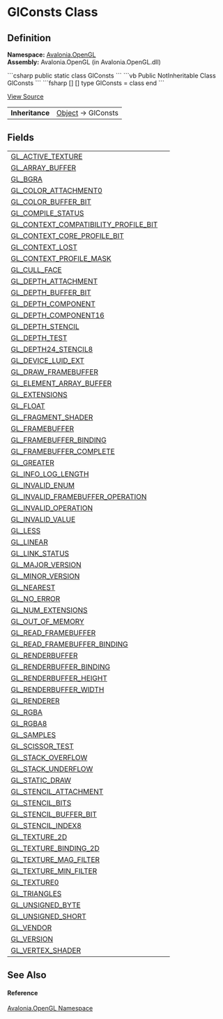 # GlConsts Class




## Definition
**Namespace:** <a href="N_Avalonia_OpenGL">Avalonia.OpenGL</a>  
**Assembly:** Avalonia.OpenGL (in Avalonia.OpenGL.dll)

<Tabs groupId="api-code-preview">
<TabItem value="csharp" label="C#">
```csharp
public static class GlConsts
```
</TabItem>
<TabItem value="vb" label="VB">
```vb
Public NotInheritable Class GlConsts
```
</TabItem>
<TabItem value="fsharp" label="F#">
```fsharp
[<AbstractClassAttribute>]
[<SealedAttribute>]
type GlConsts = class end
```
</TabItem>
</Tabs>



<a href="https://github.com/AvaloniaUI/Avalonia/tree/master/src/Avalonia.OpenGL/GlConsts.cs" title="View the source code">View Source</a>

<table>
<tr><td><strong>Inheritance</strong></td><td><a href="https://learn.microsoft.com/dotnet/api/system.object" target="_blank" rel="noopener noreferrer">Object</a>  →  GlConsts</td></tr>
</table>



## Fields
<table>
<tr>
<td><a href="F_Avalonia_OpenGL_GlConsts_GL_ACTIVE_TEXTURE">GL_ACTIVE_TEXTURE</a></td>
<td> </td>
</tr>
<tr>
<td><a href="F_Avalonia_OpenGL_GlConsts_GL_ARRAY_BUFFER">GL_ARRAY_BUFFER</a></td>
<td> </td>
</tr>
<tr>
<td><a href="F_Avalonia_OpenGL_GlConsts_GL_BGRA">GL_BGRA</a></td>
<td> </td>
</tr>
<tr>
<td><a href="F_Avalonia_OpenGL_GlConsts_GL_COLOR_ATTACHMENT0">GL_COLOR_ATTACHMENT0</a></td>
<td> </td>
</tr>
<tr>
<td><a href="F_Avalonia_OpenGL_GlConsts_GL_COLOR_BUFFER_BIT">GL_COLOR_BUFFER_BIT</a></td>
<td> </td>
</tr>
<tr>
<td><a href="F_Avalonia_OpenGL_GlConsts_GL_COMPILE_STATUS">GL_COMPILE_STATUS</a></td>
<td> </td>
</tr>
<tr>
<td><a href="F_Avalonia_OpenGL_GlConsts_GL_CONTEXT_COMPATIBILITY_PROFILE_BIT">GL_CONTEXT_COMPATIBILITY_PROFILE_BIT</a></td>
<td> </td>
</tr>
<tr>
<td><a href="F_Avalonia_OpenGL_GlConsts_GL_CONTEXT_CORE_PROFILE_BIT">GL_CONTEXT_CORE_PROFILE_BIT</a></td>
<td> </td>
</tr>
<tr>
<td><a href="F_Avalonia_OpenGL_GlConsts_GL_CONTEXT_LOST">GL_CONTEXT_LOST</a></td>
<td> </td>
</tr>
<tr>
<td><a href="F_Avalonia_OpenGL_GlConsts_GL_CONTEXT_PROFILE_MASK">GL_CONTEXT_PROFILE_MASK</a></td>
<td> </td>
</tr>
<tr>
<td><a href="F_Avalonia_OpenGL_GlConsts_GL_CULL_FACE">GL_CULL_FACE</a></td>
<td> </td>
</tr>
<tr>
<td><a href="F_Avalonia_OpenGL_GlConsts_GL_DEPTH_ATTACHMENT">GL_DEPTH_ATTACHMENT</a></td>
<td> </td>
</tr>
<tr>
<td><a href="F_Avalonia_OpenGL_GlConsts_GL_DEPTH_BUFFER_BIT">GL_DEPTH_BUFFER_BIT</a></td>
<td> </td>
</tr>
<tr>
<td><a href="F_Avalonia_OpenGL_GlConsts_GL_DEPTH_COMPONENT">GL_DEPTH_COMPONENT</a></td>
<td> </td>
</tr>
<tr>
<td><a href="F_Avalonia_OpenGL_GlConsts_GL_DEPTH_COMPONENT16">GL_DEPTH_COMPONENT16</a></td>
<td> </td>
</tr>
<tr>
<td><a href="F_Avalonia_OpenGL_GlConsts_GL_DEPTH_STENCIL">GL_DEPTH_STENCIL</a></td>
<td> </td>
</tr>
<tr>
<td><a href="F_Avalonia_OpenGL_GlConsts_GL_DEPTH_TEST">GL_DEPTH_TEST</a></td>
<td> </td>
</tr>
<tr>
<td><a href="F_Avalonia_OpenGL_GlConsts_GL_DEPTH24_STENCIL8">GL_DEPTH24_STENCIL8</a></td>
<td> </td>
</tr>
<tr>
<td><a href="F_Avalonia_OpenGL_GlConsts_GL_DEVICE_LUID_EXT">GL_DEVICE_LUID_EXT</a></td>
<td> </td>
</tr>
<tr>
<td><a href="F_Avalonia_OpenGL_GlConsts_GL_DRAW_FRAMEBUFFER">GL_DRAW_FRAMEBUFFER</a></td>
<td> </td>
</tr>
<tr>
<td><a href="F_Avalonia_OpenGL_GlConsts_GL_ELEMENT_ARRAY_BUFFER">GL_ELEMENT_ARRAY_BUFFER</a></td>
<td> </td>
</tr>
<tr>
<td><a href="F_Avalonia_OpenGL_GlConsts_GL_EXTENSIONS">GL_EXTENSIONS</a></td>
<td> </td>
</tr>
<tr>
<td><a href="F_Avalonia_OpenGL_GlConsts_GL_FLOAT">GL_FLOAT</a></td>
<td> </td>
</tr>
<tr>
<td><a href="F_Avalonia_OpenGL_GlConsts_GL_FRAGMENT_SHADER">GL_FRAGMENT_SHADER</a></td>
<td> </td>
</tr>
<tr>
<td><a href="F_Avalonia_OpenGL_GlConsts_GL_FRAMEBUFFER">GL_FRAMEBUFFER</a></td>
<td> </td>
</tr>
<tr>
<td><a href="F_Avalonia_OpenGL_GlConsts_GL_FRAMEBUFFER_BINDING">GL_FRAMEBUFFER_BINDING</a></td>
<td> </td>
</tr>
<tr>
<td><a href="F_Avalonia_OpenGL_GlConsts_GL_FRAMEBUFFER_COMPLETE">GL_FRAMEBUFFER_COMPLETE</a></td>
<td> </td>
</tr>
<tr>
<td><a href="F_Avalonia_OpenGL_GlConsts_GL_GREATER">GL_GREATER</a></td>
<td> </td>
</tr>
<tr>
<td><a href="F_Avalonia_OpenGL_GlConsts_GL_INFO_LOG_LENGTH">GL_INFO_LOG_LENGTH</a></td>
<td> </td>
</tr>
<tr>
<td><a href="F_Avalonia_OpenGL_GlConsts_GL_INVALID_ENUM">GL_INVALID_ENUM</a></td>
<td> </td>
</tr>
<tr>
<td><a href="F_Avalonia_OpenGL_GlConsts_GL_INVALID_FRAMEBUFFER_OPERATION">GL_INVALID_FRAMEBUFFER_OPERATION</a></td>
<td> </td>
</tr>
<tr>
<td><a href="F_Avalonia_OpenGL_GlConsts_GL_INVALID_OPERATION">GL_INVALID_OPERATION</a></td>
<td> </td>
</tr>
<tr>
<td><a href="F_Avalonia_OpenGL_GlConsts_GL_INVALID_VALUE">GL_INVALID_VALUE</a></td>
<td> </td>
</tr>
<tr>
<td><a href="F_Avalonia_OpenGL_GlConsts_GL_LESS">GL_LESS</a></td>
<td> </td>
</tr>
<tr>
<td><a href="F_Avalonia_OpenGL_GlConsts_GL_LINEAR">GL_LINEAR</a></td>
<td> </td>
</tr>
<tr>
<td><a href="F_Avalonia_OpenGL_GlConsts_GL_LINK_STATUS">GL_LINK_STATUS</a></td>
<td> </td>
</tr>
<tr>
<td><a href="F_Avalonia_OpenGL_GlConsts_GL_MAJOR_VERSION">GL_MAJOR_VERSION</a></td>
<td> </td>
</tr>
<tr>
<td><a href="F_Avalonia_OpenGL_GlConsts_GL_MINOR_VERSION">GL_MINOR_VERSION</a></td>
<td> </td>
</tr>
<tr>
<td><a href="F_Avalonia_OpenGL_GlConsts_GL_NEAREST">GL_NEAREST</a></td>
<td> </td>
</tr>
<tr>
<td><a href="F_Avalonia_OpenGL_GlConsts_GL_NO_ERROR">GL_NO_ERROR</a></td>
<td> </td>
</tr>
<tr>
<td><a href="F_Avalonia_OpenGL_GlConsts_GL_NUM_EXTENSIONS">GL_NUM_EXTENSIONS</a></td>
<td> </td>
</tr>
<tr>
<td><a href="F_Avalonia_OpenGL_GlConsts_GL_OUT_OF_MEMORY">GL_OUT_OF_MEMORY</a></td>
<td> </td>
</tr>
<tr>
<td><a href="F_Avalonia_OpenGL_GlConsts_GL_READ_FRAMEBUFFER">GL_READ_FRAMEBUFFER</a></td>
<td> </td>
</tr>
<tr>
<td><a href="F_Avalonia_OpenGL_GlConsts_GL_READ_FRAMEBUFFER_BINDING">GL_READ_FRAMEBUFFER_BINDING</a></td>
<td> </td>
</tr>
<tr>
<td><a href="F_Avalonia_OpenGL_GlConsts_GL_RENDERBUFFER">GL_RENDERBUFFER</a></td>
<td> </td>
</tr>
<tr>
<td><a href="F_Avalonia_OpenGL_GlConsts_GL_RENDERBUFFER_BINDING">GL_RENDERBUFFER_BINDING</a></td>
<td> </td>
</tr>
<tr>
<td><a href="F_Avalonia_OpenGL_GlConsts_GL_RENDERBUFFER_HEIGHT">GL_RENDERBUFFER_HEIGHT</a></td>
<td> </td>
</tr>
<tr>
<td><a href="F_Avalonia_OpenGL_GlConsts_GL_RENDERBUFFER_WIDTH">GL_RENDERBUFFER_WIDTH</a></td>
<td> </td>
</tr>
<tr>
<td><a href="F_Avalonia_OpenGL_GlConsts_GL_RENDERER">GL_RENDERER</a></td>
<td> </td>
</tr>
<tr>
<td><a href="F_Avalonia_OpenGL_GlConsts_GL_RGBA">GL_RGBA</a></td>
<td> </td>
</tr>
<tr>
<td><a href="F_Avalonia_OpenGL_GlConsts_GL_RGBA8">GL_RGBA8</a></td>
<td> </td>
</tr>
<tr>
<td><a href="F_Avalonia_OpenGL_GlConsts_GL_SAMPLES">GL_SAMPLES</a></td>
<td> </td>
</tr>
<tr>
<td><a href="F_Avalonia_OpenGL_GlConsts_GL_SCISSOR_TEST">GL_SCISSOR_TEST</a></td>
<td> </td>
</tr>
<tr>
<td><a href="F_Avalonia_OpenGL_GlConsts_GL_STACK_OVERFLOW">GL_STACK_OVERFLOW</a></td>
<td> </td>
</tr>
<tr>
<td><a href="F_Avalonia_OpenGL_GlConsts_GL_STACK_UNDERFLOW">GL_STACK_UNDERFLOW</a></td>
<td> </td>
</tr>
<tr>
<td><a href="F_Avalonia_OpenGL_GlConsts_GL_STATIC_DRAW">GL_STATIC_DRAW</a></td>
<td> </td>
</tr>
<tr>
<td><a href="F_Avalonia_OpenGL_GlConsts_GL_STENCIL_ATTACHMENT">GL_STENCIL_ATTACHMENT</a></td>
<td> </td>
</tr>
<tr>
<td><a href="F_Avalonia_OpenGL_GlConsts_GL_STENCIL_BITS">GL_STENCIL_BITS</a></td>
<td> </td>
</tr>
<tr>
<td><a href="F_Avalonia_OpenGL_GlConsts_GL_STENCIL_BUFFER_BIT">GL_STENCIL_BUFFER_BIT</a></td>
<td> </td>
</tr>
<tr>
<td><a href="F_Avalonia_OpenGL_GlConsts_GL_STENCIL_INDEX8">GL_STENCIL_INDEX8</a></td>
<td> </td>
</tr>
<tr>
<td><a href="F_Avalonia_OpenGL_GlConsts_GL_TEXTURE_2D">GL_TEXTURE_2D</a></td>
<td> </td>
</tr>
<tr>
<td><a href="F_Avalonia_OpenGL_GlConsts_GL_TEXTURE_BINDING_2D">GL_TEXTURE_BINDING_2D</a></td>
<td> </td>
</tr>
<tr>
<td><a href="F_Avalonia_OpenGL_GlConsts_GL_TEXTURE_MAG_FILTER">GL_TEXTURE_MAG_FILTER</a></td>
<td> </td>
</tr>
<tr>
<td><a href="F_Avalonia_OpenGL_GlConsts_GL_TEXTURE_MIN_FILTER">GL_TEXTURE_MIN_FILTER</a></td>
<td> </td>
</tr>
<tr>
<td><a href="F_Avalonia_OpenGL_GlConsts_GL_TEXTURE0">GL_TEXTURE0</a></td>
<td> </td>
</tr>
<tr>
<td><a href="F_Avalonia_OpenGL_GlConsts_GL_TRIANGLES">GL_TRIANGLES</a></td>
<td> </td>
</tr>
<tr>
<td><a href="F_Avalonia_OpenGL_GlConsts_GL_UNSIGNED_BYTE">GL_UNSIGNED_BYTE</a></td>
<td> </td>
</tr>
<tr>
<td><a href="F_Avalonia_OpenGL_GlConsts_GL_UNSIGNED_SHORT">GL_UNSIGNED_SHORT</a></td>
<td> </td>
</tr>
<tr>
<td><a href="F_Avalonia_OpenGL_GlConsts_GL_VENDOR">GL_VENDOR</a></td>
<td> </td>
</tr>
<tr>
<td><a href="F_Avalonia_OpenGL_GlConsts_GL_VERSION">GL_VERSION</a></td>
<td> </td>
</tr>
<tr>
<td><a href="F_Avalonia_OpenGL_GlConsts_GL_VERTEX_SHADER">GL_VERTEX_SHADER</a></td>
<td> </td>
</tr>
</table>

## See Also


#### Reference
<a href="N_Avalonia_OpenGL">Avalonia.OpenGL Namespace</a>  

